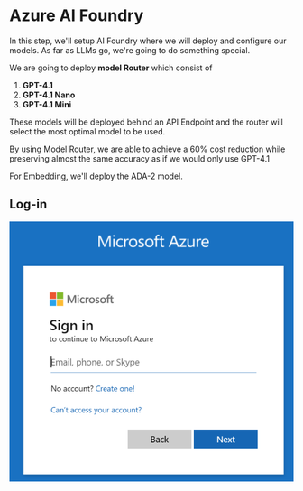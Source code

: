 # Azure AI Foundry

In this step, we'll setup AI Foundry where we will deploy and configure our models. As far as LLMs go, we're going to do something special.
<br>

We are going to deploy **model Router** which consist of 
1. **GPT-4.1**
2. **GPT-4.1 Nano**
3. **GPT-4.1 Mini**

These models will be deployed behind an API Endpoint and the router will select the most optimal model to be used.

By using Model Router, we are able to achieve a 60% cost reduction while preserving almost the same accuracy as if we would only use GPT-4.1

For Embedding, we'll deploy the ADA-2 model.

## Log-in

![](images/1_login.png)
